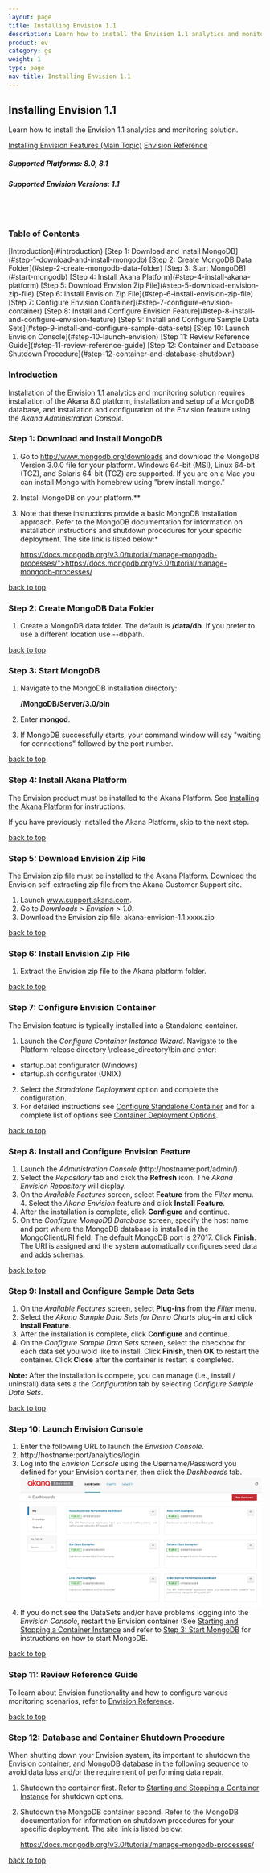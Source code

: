 ```yaml
---
layout: page
title: Installing Envision 1.1
description: Learn how to install the Envision 1.1 analytics and monitoring solution.
product: ev
category: gs
weight:	1
type: page
nav-title: Installing Envision 1.1
---
```


## Installing Envision 1.1 

Learn how to install the Envision 1.1 analytics and monitoring solution.

<a href="../envision_install/installing_envision_features.html" class="button secondary">Installing Envision Features (Main Topic)</a>  <a href="../envision_reference/env_toc.html" class="button secondary">Envision Reference</a>    

<h5 class="stamp">Supported Platforms: 8.0, 8.1</h5> <h5 class="stamp">Supported Envision Versions: 1.1</h5><br><br>

<div class = "divider1"></div>

### Table of Contents
<div id="toc-marker"></div>
[Introduction](#introduction)
[Step 1: Download and Install MongoDB](#step-1-download-and-install-mongodb)
[Step 2: Create MongoDB Data Folder](#step-2-create-mongodb-data-folder)
[Step 3: Start MongoDB](#start-mongodb)
[Step 4: Install Akana Platform](#step-4-install-akana-platform)
[Step 5: Download Envision Zip File](#step-5-download-envision-zip-file)
[Step 6: Install Envision Zip File](#step-6-install-envision-zip-file)
[Step 7: Configure Envision Container](#step-7-configure-envision-container)
[Step 8: Install and Configure Envision Feature](#step-8-install-and-configure-envision-feature)
[Step 9: Install and Configure Sample Data Sets](#step-9-install-and-configure-sample-data-sets)
[Step 10: Launch Envision Console](#step-10-launch-envision)
[Step 11: Review Reference Guide](#step-11-review-reference-guide) 
[Step 12: Container and Database Shutdown Procedure](#step-12-container-and-database-shutdown)

<div class = "divider1"></div>

### Introduction
Installation of the Envision 1.1 analytics and monitoring solution requires installation of the Akana 8.0 platform, installation and setup of a MongoDB database, and installation and configuration of the Envision feature using the <em>Akana Administration Console</em>. 

### Step 1: Download and Install MongoDB
1. Go to http://www.mongodb.org/downloads and download the MongoDB Version 3.0.0 file for your platform. Windows 64-bit (MSI), Linux 64-bit (TGZ), and Solaris 64-bit (TGZ) are supported. If you are on a Mac you can install Mongo with homebrew using "brew install mongo."
2. Install MongoDB on your platform.**
3. Note that these instructions provide a basic MongoDB installation approach. Refer to the MongoDB documentation for information on installation instructions and shutdown procedures for your specific deployment. The site link is listed below:*

   https://docs.mongodb.org/v3.0/tutorial/manage-mongodb-processes/">https://docs.mongodb.org/v3.0/tutorial/manage-mongodb-processes/ 

<a href="#top">back to top</a>

### Step 2: Create MongoDB Data Folder
1. Create a MongoDB data folder. The default is **/data/db**. If you prefer to use a different location use --dbpath.    

<a href="#top">back to top</a>

### Step 3: Start MongoDB
1. Navigate to the MongoDB installation directory:

    **/MongoDB/Server/3.0/bin**
2. Enter **mongod**. 
3. If MongoDB  successfully starts, your command window will say "waiting for connections" followed by the port number. 

<a href="#top">back to top</a>

### Step 4: Install Akana Platform
The Envision  product  must be installed to the Akana Platform. See [Installing the Akana Platform](../../sp/platform_install/installing_akana_platform.htm) for instructions.

If you have previously installed the Akana Platform, skip to the next step.

<a href="#top">back to top</a>

### Step 5: Download Envision Zip File
The Envision  zip file must be installed to the Akana Platform. Download the Envision self-extracting zip file from the Akana Customer Support site. 

1. Launch www.support.akana.com.
2. Go to *Downloads > Envision > 1.0*.
3. Download the Envision zip file:
   akana-envision-1.1.xxxx.zip

<a href="#top">back to top</a>

### Step 6: Install Envision Zip File
1. Extract the Envision zip file to the Akana platform folder. 

<a href="#top">back to top</a>

### Step 7: Configure Envision Container
The Envision feature is typically installed into a Standalone container.

1. Launch the *Configure Container Instance Wizard*. Navigate to the  Platform release directory \release_directory\bin  and enter:
 - startup.bat configurator (Windows)
 - startup.sh configurator (UNIX)
2. Select the *Standalone Deployment* option and complete the configuration. 
3. For detailed instructions see [Configure Standalone Container](../../../sp/container_management/configure_standalone_container.htm) and for a complete list of options see [Container Deployment Options](../../../sp/container_management/container_management.htm#deployment).

<p><a href="#top">back to top</a></p>

### Step 8: Install and Configure Envision Feature
1. Launch the *Administration Console* (http://hostname:port/admin/).
2. Select the *Repository* tab and click the **Refresh** icon. The *Akana Envision Repository* will display. 
3. On the *Available Features* screen, select **Feature** from the *Filter* menu. 4. Select the *Akana Envision* feature and click **Install Feature**.
5. After the installation is complete, click **Configure** and continue.
6. On the *Configure MongoDB Database* screen, specify the host name and port where the MongoDB database is installed in the MongoClientURI field. The default MongoDB port is 27017. Click **Finish**. The URI is assigned and the system automatically configures seed data and adds schemas. 

<a href="#top">back to top</a>

### Step 9: Install and Configure  Sample Data Sets
1. On the *Available Features* screen, select **Plug-ins** from the *Filter* menu. 
2. Select the *Akana Sample Data Sets for Demo Charts* plug-in and click **Install Feature**.
3. After the installation is complete, click **Configure** and continue.
4. On the *Configure Sample Data Sets* screen, select the checkbox for each data set you wold like to install. Click **Finish**, then **OK** to restart the container. Click **Close** after the container is restart is completed. 

**Note:** After the installation is compete, you can manage (i.e., install / uninstall) data sets a the *Configuration* tab by selecting *Configure Sample Data Sets*. 

<a href="#top">back to top</a>

### Step 10: Launch Envision Console
1. Enter the following URL to launch the *Envision Console*. 
2. http://hostname:port/analytics/login
3. Log into the *Envision Console* using the Username/Password you defined for your Envision container, then click the *Dashboards* tab.
   ![Envision](images/envision_dashboard.jpg "Envision Dashboard")
4. If you do not see the DataSets and/or have problems logging into the *Envision Console*, restart the Envision container (See [Starting and Stopping a Container Instance](../../../sp/container_management/start_stop_container_instance.htm) and refer to [Step 3: Start MongoDB](xxx) for instructions on how to start MongoDB.

<p><a href="#top">back to top</a></p>

### Step 11: Review Reference Guide</h3></a>
To learn about Envision functionality and how to configure various monitoring scenarios, refer to  [Envision Reference](../envision_reference/env_toc.html). 

<a href="#top">back to top</a>

### Step 12: Database and Container Shutdown Procedure
When shutting down your Envision system, its important to shutdown the Envision container, and MongoDB database in the following sequence to  avoid data loss and/or the requirement of performing data repair.

1. Shutdown the container first. Refer to [Starting and Stopping a Container Instance](../../../sp/container_management/start_stop_container_instance.htm) for shutdown options. 
2. Shutdown the MongoDB container second. Refer to the MongoDB documentation for information on shutdown procedures for your specific deployment. The site link is listed below: 

     https://docs.mongodb.org/v3.0/tutorial/manage-mongodb-processes/

<a href="#top">back to top</a>


<div class = "divider1"></div>



